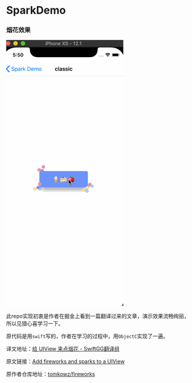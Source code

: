 # SparkDemo

### 烟花效果


![gif](https://raw.githubusercontent.com/wangyingbo/SparkDemo/master/gif.gif)


此repo实现初衷是作者在掘金上看到一篇翻译过来的文章，演示效果流畅绚丽，所以见猎心喜学习一下。 

原代码是用`swift`写的，作者在学习的过程中，用`ObjectC`实现了一遍。

译文地址：[给 UIView 来点烟花 - SwiftGG翻译组](https://juejin.im/post/5d540ad0e51d4561f17a509c)

原文链接：[Add fireworks and sparks to a UIView](http://szulctomasz.com/programming-blog/2018/09/add-fireworks-and-sparks-to-a-uiview/)

原作者仓库地址：[tomkowz/fireworks](https://github.com/tomkowz/fireworks)